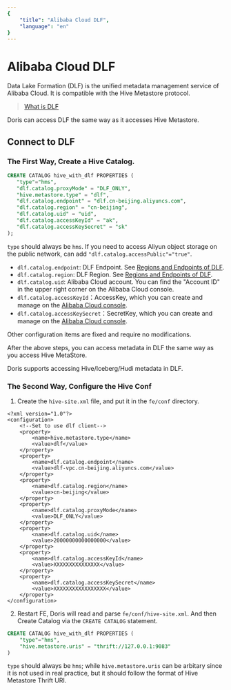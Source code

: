 ```yaml
---
{
    "title": "Alibaba Cloud DLF",
    "language": "en"
}
---
```


<!-- 
Licensed to the Apache Software Foundation (ASF) under one
or more contributor license agreements.  See the NOTICE file
distributed with this work for additional information
regarding copyright ownership.  The ASF licenses this file
to you under the Apache License, Version 2.0 (the
"License"); you may not use this file except in compliance
with the License.  You may obtain a copy of the License at

  http://www.apache.org/licenses/LICENSE-2.0

Unless required by applicable law or agreed to in writing,
software distributed under the License is distributed on an
"AS IS" BASIS, WITHOUT WARRANTIES OR CONDITIONS OF ANY
KIND, either express or implied.  See the License for the
specific language governing permissions and limitations
under the License.
-->


# Alibaba Cloud DLF

Data Lake Formation (DLF) is the unified metadata management service of Alibaba Cloud. It is compatible with the Hive Metastore protocol.

> [What is DLF](https://www.alibabacloud.com/product/datalake-formation)

Doris can access DLF the same way as it accesses Hive Metastore.

## Connect to DLF

### The First Way, Create a Hive Catalog.

```sql
CREATE CATALOG hive_with_dlf PROPERTIES (
   "type"="hms",
   "dlf.catalog.proxyMode" = "DLF_ONLY",
   "hive.metastore.type" = "dlf",
   "dlf.catalog.endpoint" = "dlf.cn-beijing.aliyuncs.com",
   "dlf.catalog.region" = "cn-beijing",
   "dlf.catalog.uid" = "uid",
   "dlf.catalog.accessKeyId" = "ak",
   "dlf.catalog.accessKeySecret" = "sk"
);
```

`type` should always be `hms`. If you need to access Aliyun object storage on the public network, can add `"dlf.catalog.accessPublic"="true"`.

* `dlf.catalog.endpoint`: DLF Endpoint. See [Regions and Endpoints of DLF](https://www.alibabacloud.com/help/en/data-lake-formation/latest/regions-and-endpoints).
* `dlf.catalog.region`: DLF Region. See [Regions and Endpoints of DLF](https://www.alibabacloud.com/help/en/data-lake-formation/latest/regions-and-endpoints).
* `dlf.catalog.uid`: Alibaba Cloud account. You can find the "Account ID" in the upper right corner on the Alibaba Cloud console.
* `dlf.catalog.accessKeyId`：AccessKey, which you can create and manage on the [Alibaba Cloud console](https://ram.console.aliyun.com/manage/ak).
* `dlf.catalog.accessKeySecret`：SecretKey, which you can create and manage on the [Alibaba Cloud console](https://ram.console.aliyun.com/manage/ak).

Other configuration items are fixed and require no modifications.

After the above steps, you can access metadata in DLF the same way as you access Hive MetaStore.

Doris supports accessing Hive/Iceberg/Hudi metadata in DLF.

### The Second Way, Configure the Hive Conf

1. Create the `hive-site.xml` file, and put it in the `fe/conf`  directory.

```
<?xml version="1.0"?>
<configuration>
    <!--Set to use dlf client-->
    <property>
        <name>hive.metastore.type</name>
        <value>dlf</value>
    </property>
    <property>
        <name>dlf.catalog.endpoint</name>
        <value>dlf-vpc.cn-beijing.aliyuncs.com</value>
    </property>
    <property>
        <name>dlf.catalog.region</name>
        <value>cn-beijing</value>
    </property>
    <property>
        <name>dlf.catalog.proxyMode</name>
        <value>DLF_ONLY</value>
    </property>
    <property>
        <name>dlf.catalog.uid</name>
        <value>20000000000000000</value>
    </property>
    <property>
        <name>dlf.catalog.accessKeyId</name>
        <value>XXXXXXXXXXXXXXX</value>
    </property>
    <property>
        <name>dlf.catalog.accessKeySecret</name>
        <value>XXXXXXXXXXXXXXXXX</value>
    </property>
</configuration>
```

2. Restart FE, Doris will read and parse `fe/conf/hive-site.xml`. And then Create Catalog via the `CREATE CATALOG` statement.

```sql
CREATE CATALOG hive_with_dlf PROPERTIES (
    "type"="hms",
    "hive.metastore.uris" = "thrift://127.0.0.1:9083"
)
```

`type` should always be `hms`; while `hive.metastore.uris` can be arbitary since it is not used in real practice, but it should follow the format of Hive Metastore Thrift URI.


